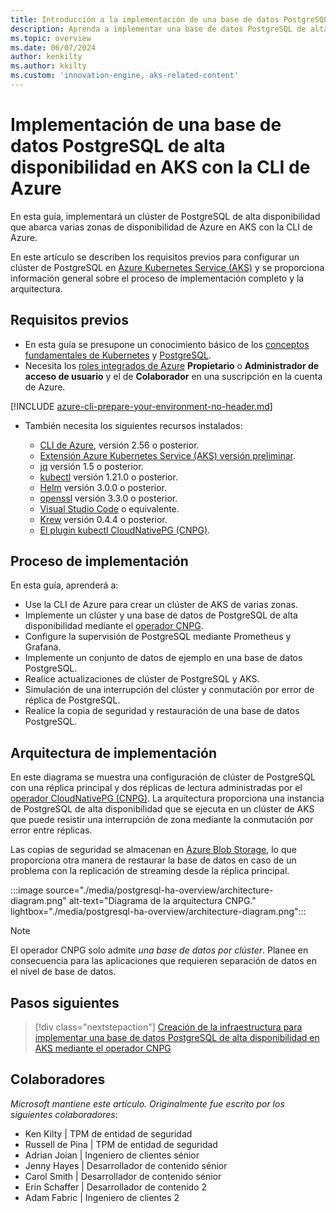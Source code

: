 ```yaml
---
title: Introducción a la implementación de una base de datos PostgreSQL de alta disponibilidad en AKS con la CLI de Azure
description: Aprenda a implementar una base de datos PostgreSQL de alta disponibilidad en AKS mediante el operador CloudNativePG.
ms.topic: overview
ms.date: 06/07/2024
author: kenkilty
ms.author: kkilty
ms.custom: 'innovation-engine, aks-related-content'
---
```

# Implementación de una base de datos PostgreSQL de alta disponibilidad en AKS con la CLI de Azure

En esta guía, implementará un clúster de PostgreSQL de alta disponibilidad que abarca varias zonas de disponibilidad de Azure en AKS con la CLI de Azure.

En este artículo se describen los requisitos previos para configurar un clúster de PostgreSQL en [Azure Kubernetes Service (AKS)][what-is-aks] y se proporciona información general sobre el proceso de implementación completo y la arquitectura.

## Requisitos previos

* En esta guía se presupone un conocimiento básico de los [conceptos fundamentales de Kubernetes][core-kubernetes-concepts] y [PostgreSQL][postgresql].
* Necesita los [roles integrados de Azure][azure-roles] **Propietario** o **Administrador de acceso de usuario** y el de **Colaborador** en una suscripción en la cuenta de Azure.

[!INCLUDE [azure-cli-prepare-your-environment-no-header.md](~/reusable-content/azure-cli/azure-cli-prepare-your-environment-no-header.md)]

* También necesita los siguientes recursos instalados:

  * [CLI de Azure](/cli/azure/install-azure-cli), versión 2.56 o posterior.
  * [Extensión Azure Kubernetes Service (AKS) versión preliminar][aks-preview].
  * [jq][jq] versión 1.5 o posterior.
  * [kubectl][install-kubectl] versión 1.21.0 o posterior.
  * [Helm][install-helm] versión 3.0.0 o posterior.
  * [openssl][install-openssl] versión 3.3.0 o posterior.
  * [Visual Studio Code][install-vscode] o equivalente.
  * [Krew][install-krew] versión 0.4.4 o posterior.
  * [El plugin kubectl CloudNativePG (CNPG)][cnpg-plugin].

## Proceso de implementación

En esta guía, aprenderá a:

* Use la CLI de Azure para crear un clúster de AKS de varias zonas.
* Implemente un clúster y una base de datos de PostgreSQL de alta disponibilidad mediante el [operador CNPG][cnpg-plugin].
* Configure la supervisión de PostgreSQL mediante Prometheus y Grafana.
* Implemente un conjunto de datos de ejemplo en una base de datos PostgreSQL.
* Realice actualizaciones de clúster de PostgreSQL y AKS.
* Simulación de una interrupción del clúster y conmutación por error de réplica de PostgreSQL.
* Realice la copia de seguridad y restauración de una base de datos PostgreSQL.

## Arquitectura de implementación

En este diagrama se muestra una configuración de clúster de PostgreSQL con una réplica principal y dos réplicas de lectura administradas por el [operador CloudNativePG (CNPG)](https://cloudnative-pg.io/). La arquitectura proporciona una instancia de PostgreSQL de alta disponibilidad que se ejecuta en un clúster de AKS que puede resistir una interrupción de zona mediante la conmutación por error entre réplicas.

Las copias de seguridad se almacenan en [Azure Blob Storage](/azure/storage/blobs/), lo que proporciona otra manera de restaurar la base de datos en caso de un problema con la replicación de streaming desde la réplica principal.

:::image source="./media/postgresql-ha-overview/architecture-diagram.png" alt-text="Diagrama de la arquitectura CNPG." lightbox="./media/postgresql-ha-overview/architecture-diagram.png":::

> [!NOTE]
> El operador CNPG solo admite *una base de datos por clúster*. Planee en consecuencia para las aplicaciones que requieren separación de datos en el nivel de base de datos.

## Pasos siguientes

> [!div class="nextstepaction"]
> [Creación de la infraestructura para implementar una base de datos PostgreSQL de alta disponibilidad en AKS mediante el operador CNPG][create-infrastructure]

## Colaboradores

*Microsoft mantiene este artículo. Originalmente fue escrito por los siguientes colaboradores*:

* Ken Kilty | TPM de entidad de seguridad
* Russell de Pina | TPM de entidad de seguridad
* Adrian Joian | Ingeniero de clientes sénior
* Jenny Hayes | Desarrollador de contenido sénior
* Carol Smith | Desarrollador de contenido sénior
* Erin Schaffer | Desarrollador de contenido 2
* Adam Fabric | Ingeniero de clientes 2

<!-- LINKS -->
[what-is-aks]: ./what-is-aks.md
[postgresql]: https://www.postgresql.org/
[core-kubernetes-concepts]: ./concepts-clusters-workloads.md
[azure-roles]: ../role-based-access-control/built-in-roles.md
[aks-preview]: ./draft.md#install-the-aks-preview-azure-cli-extension
[jq]: https://jqlang.github.io/jq/
[install-kubectl]: https://kubernetes.io/docs/tasks/tools/install-kubectl/
[install-helm]: https://helm.sh/docs/intro/install/
[install-openssl]: https://www.openssl.org/
[install-vscode]: https://code.visualstudio.com/Download
[install-krew]: https://krew.sigs.k8s.io/
[cnpg-plugin]: https://cloudnative-pg.io/documentation/current/kubectl-plugin/#using-krew
[create-infrastructure]: ./create-postgresql-ha.md
